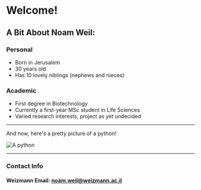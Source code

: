 # Welcome!

## A Bit About Noam Weil:

### Personal
* Born in Jerusalem
* 30 years old
* Has 10 lovely niblings (nephews and nieces)  


### Academic
* First degree in Biotechnology
* Currently a first-year MSc student in Life Sciences
* Varied research interests, project as yet undecided


---

And now, here's a pretty picture of a python!  

![A python](https://cdn.britannica.com/57/159857-050-BEDD9461/python-ball.jpg)

***  
### Contact Info
#### Weizmann Email: [noam.weil@weizmann.ac.il](mailto:noam.weil@weizmann.ac.il)
